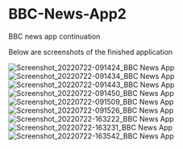 # BBC-News-App2
BBC news app continuation

Below are screenshots of the finished application

![Screenshot_20220722-091424_BBC News App](https://user-images.githubusercontent.com/98696691/180451091-6e543ef5-4211-4425-99c2-5c9228b5ee7f.jpg)
![Screenshot_20220722-091434_BBC News App](https://user-images.githubusercontent.com/98696691/180451115-bf098260-640f-4aa8-8b5c-81f1d327ccd2.jpg)
![Screenshot_20220722-091443_BBC News App](https://user-images.githubusercontent.com/98696691/180451141-ef285267-73f1-47da-abcf-bdeca1aa279b.jpg)
![Screenshot_20220722-091450_BBC News App](https://user-images.githubusercontent.com/98696691/180451152-97d1cce2-ede3-46b9-8df3-d8dda1b4849b.jpg)
![Screenshot_20220722-091509_BBC News App](https://user-images.githubusercontent.com/98696691/180451173-861440cd-7ecd-4fad-bac9-26e3f3ef7ba6.jpg)
![Screenshot_20220722-091526_BBC News App](https://user-images.githubusercontent.com/98696691/180451188-876f4798-7dd1-491c-bf0e-97ea0c3f98b7.jpg)
![Screenshot_20220722-163222_BBC News App](https://user-images.githubusercontent.com/98696691/180451197-6e16d81e-7b54-4541-b41d-14540c0558c3.jpg)
![Screenshot_20220722-163231_BBC News App](https://user-images.githubusercontent.com/98696691/180451215-2c3671e9-e62e-4fbf-b777-b74fbf0942c4.jpg)
![Screenshot_20220722-163542_BBC News App](https://user-images.githubusercontent.com/98696691/180451226-01736ede-ec91-4a55-ad50-a0fad77cb206.jpg)


